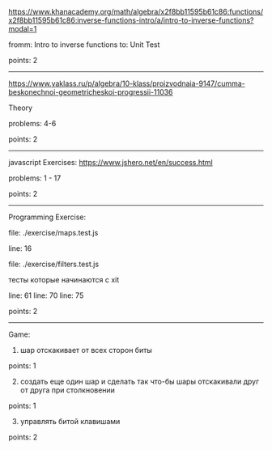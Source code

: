 https://www.khanacademy.org/math/algebra/x2f8bb11595b61c86:functions/x2f8bb11595b61c86:inverse-functions-intro/a/intro-to-inverse-functions?modal=1


fromm: Intro to inverse functions
to: Unit Test

points: 2

---

https://www.yaklass.ru/p/algebra/10-klass/proizvodnaia-9147/cumma-beskonechnoi-geometricheskoi-progressii-11036

Theory

problems: 4-6

points: 2

---

javascript Exercises:
https://www.jshero.net/en/success.html

problems: 1 - 17

points: 2

---

Programming Exercise:

file: ./exercise/maps.test.js

line: 16


file: ./exercise/filters.test.js

тесты которые начинаются с xit

line: 61
line: 70
line: 75

points: 2

---

Game:

1. шар отскакивает от всех сторон биты

points: 1

2. создать еще один шар и сделать так что-бы шары отскакивали
   друг от друга при столкновении

points: 1

3. управлять битой клавишами

points: 2
